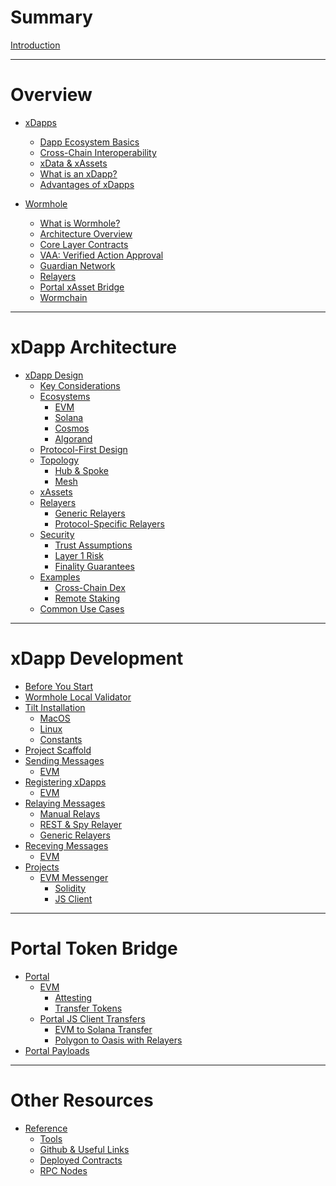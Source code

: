 # Summary

[Introduction](./introduction/introduction.md)

---

# Overview

- [xDapps](./dapps/0_xdappOverview.md)

  - [Dapp Ecosystem Basics](./dapps/1_defiBasics.md)
  - [Cross-Chain Interoperability](./dapps/2_crossChainInteroperability.md)
  - [xData & xAssets](./dapps/3_xdataxassets.md)
  - [What is an xDapp?](./dapps/4_whatIsanXdapp.md)
  - [Advantages of xDapps](./dapps/5_advantages.md)

- [Wormhole](./wormhole/0_wormholeOverview.md)
  - [What is Wormhole?](./wormhole/1_whatIsWormhole.md)
  - [Architecture Overview](./wormhole/2_architectureOverview.md)
  - [Core Layer Contracts](./wormhole/3_coreLayerContracts.md)
  - [VAA: Verified Action Approval](./wormhole/4_vaa.md)
  - [Guardian Network](./wormhole/5_guardianNetwork.md)
  - [Relayers](./wormhole/6_relayers.md)
  - [Portal xAsset Bridge](./wormhole/7_portalTokenBridge.md)
  - [Wormchain](./wormhole/8_wormchain.md)

---

# xDapp Architecture

- [xDapp Design]()
  - [Key Considerations]()
  - [Ecosystems]()
    - [EVM]()
    - [Solana]()
    - [Cosmos]()
    - [Algorand]()
  - [Protocol-First Design]()
  - [Topology]()
    - [Hub & Spoke]()
    - [Mesh]()
  - [xAssets]()
  - [Relayers]()
    - [Generic Relayers]()
    - [Protocol-Specific Relayers]()
  - [Security]()
    - [Trust Assumptions]()
    - [Layer 1 Risk]()
    - [Finality Guarantees]()
  - [Examples]()
    - [Cross-Chain Dex]()
    - [Remote Staking]()
  - [Common Use Cases]()

---

# xDapp Development

- [Before You Start](./development/overview.md)
- [Wormhole Local Validator](./development/wormhole-local-validator.md)
- [Tilt Installation](./development/tilt/overview.md)
  - [MacOS](./development/tilt/mac.md)
  - [Linux](./development/tilt/linux.md)
  - [Constants](./development/tilt/constants.md)
- [Project Scaffold](./development/scaffold/overview.md)
- [Sending Messages](./development/messages/sending/overview.md)
  - [EVM](./development/messages/sending/evm.md)
- [Registering xDapps](./development/messages/registration/overview.md)
  - [EVM](./development/messages/registration/evm.md)
- [Relaying Messages](./development/messages/relaying/overview.md)
  - [Manual Relays]()
  - [REST & Spy Relayer]()
  - [Generic Relayers]()
- [Receving Messages](./development/messages/receiving/overview.md)
  - [EVM](./development/messages/receiving/evm.md)
- [Projects](./projects/summary.md)
  - [EVM Messenger](./projects/evm-messenger/overview.md) 
    - [Solidity](./projects/evm-messenger/messenger.md) 
    - [JS Client](./projects/evm-messenger/client.md)
---

# Portal Token Bridge

- [Portal](./development/portal/overview.md)
  - [EVM]()
    - [Attesting](./development/portal/evm/attestingToken.md)
    - [Transfer Tokens](./development/portal/evm/tokenTransfer.md)
  - [Portal JS Client Transfers]()
    - [EVM to Solana Transfer]()
    - [Polygon to Oasis with Relayers]()
- [Portal Payloads]()

---

# Other Resources

- [Reference]()
  - [Tools](./reference/tools.md)
  - [Github & Useful Links](./reference/github.md)
  - [Deployed Contracts](./reference/contracts.md)
  - [RPC Nodes](./reference/rpcnodes.md)

